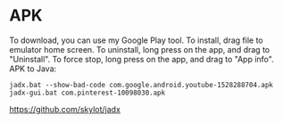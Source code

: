 # APK

To download, you can use my Google Play tool. To install, drag file to emulator
home screen. To uninstall, long press on the app, and drag to "Uninstall". To
force stop, long press on the app, and drag to "App info". APK to Java:

~~~
jadx.bat --show-bad-code com.google.android.youtube-1528288704.apk
jadx-gui.bat com.pinterest-10098030.apk
~~~

https://github.com/skylot/jadx
